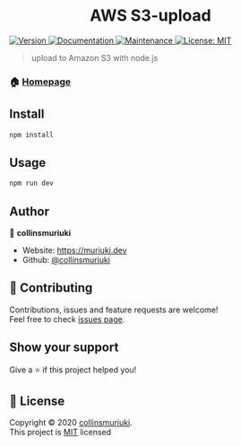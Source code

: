 <h1 align="center">AWS S3-upload</h1>
<p>
  <a href="https://www.npmjs.com/package/aws-s3-upload" target="_blank">
    <img alt="Version" src="https://img.shields.io/npm/v/aws-s3-upload.svg">
  </a>
  <a href="https://github.com/collinsmuriuki/aws-s3-upload#readme" target="_blank">
    <img alt="Documentation" src="https://img.shields.io/badge/documentation-yes-brightgreen.svg" />
  </a>
  <a href="https://github.com/collinsmuriuki/aws-s3-upload/graphs/commit-activity" target="_blank">
    <img alt="Maintenance" src="https://img.shields.io/badge/Maintained%3F-yes-green.svg" />
  </a>
  <a href="https://github.com/collinsmuriuki/aws-s3-upload/blob/master/LICENSE" target="_blank">
    <img alt="License: MIT" src="https://img.shields.io/github/license/collinsmuriuki/aws-s3-upload" />
  </a>
</p>

> upload to Amazon S3 with node.js

### 🏠 [Homepage](https://github.com/collinsmuriuki/aws-s3-upload#readme)

## Install

```sh
npm install
```

## Usage

```sh
npm run dev
```

## Author

👤 **collinsmuriuki**

* Website: https://muriuki.dev
* Github: [@collinsmuriuki](https://github.com/collinsmuriuki)

## 🤝 Contributing

Contributions, issues and feature requests are welcome!<br />Feel free to check [issues page](https://github.com/collinsmuriuki/aws-s3-upload/issues). 

## Show your support

Give a ⭐️ if this project helped you!

## 📝 License

Copyright © 2020 [collinsmuriuki](https://github.com/collinsmuriuki).<br />
This project is [MIT](https://github.com/collinsmuriuki/aws-s3-upload/blob/master/LICENSE) licensed